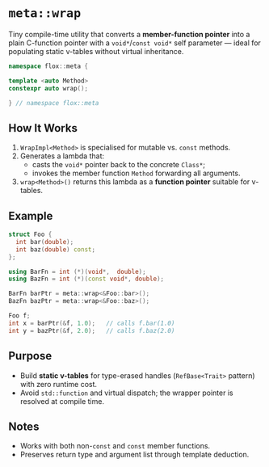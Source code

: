 # `meta::wrap`

Tiny compile-time utility that converts a **member-function pointer** into a plain C-function pointer with a `void*`/`const void*` self parameter — ideal for populating static v-tables without virtual inheritance.

~~~cpp
namespace flox::meta {

template <auto Method>
constexpr auto wrap();

} // namespace flox::meta
~~~

## How It Works

1. `WrapImpl<Method>` is specialised for mutable vs. `const` methods.  
2. Generates a lambda that:
   * casts the `void*` pointer back to the concrete `Class*`;
   * invokes the member function `Method` forwarding all arguments.
3. `wrap<Method>()` returns this lambda as a **function pointer** suitable for v-tables.

## Example

````cpp
struct Foo {
  int bar(double);
  int baz(double) const;
};

using BarFn = int (*)(void*,  double);
using BazFn = int (*)(const void*, double);

BarFn barPtr = meta::wrap<&Foo::bar>();
BazFn bazPtr = meta::wrap<&Foo::baz>();

Foo f;
int x = barPtr(&f, 1.0);   // calls f.bar(1.0)
int y = bazPtr(&f, 2.0);   // calls f.baz(2.0)
````

## Purpose

* Build **static v-tables** for type-erased handles (`RefBase<Trait>` pattern) with zero runtime cost.
* Avoid `std::function` and virtual dispatch; the wrapper pointer is resolved at compile time.

## Notes

* Works with both non-`const` and `const` member functions.
* Preserves return type and argument list through template deduction.
